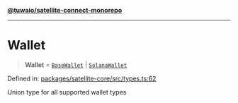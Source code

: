 [**@tuwaio/satellite-connect-monorepo**](../../../README.md)

***

# Wallet

> **Wallet** = [`BaseWallet`](../interfaces/BaseWallet.md) \| [`SolanaWallet`](../interfaces/SolanaWallet.md)

Defined in: [packages/satellite-core/src/types.ts:62](https://github.com/TuwaIO/satellite-connect/blob/8af5ba76f248b2d5386322999904d21ced4220f4/packages/satellite-core/src/types.ts#L62)

Union type for all supported wallet types
